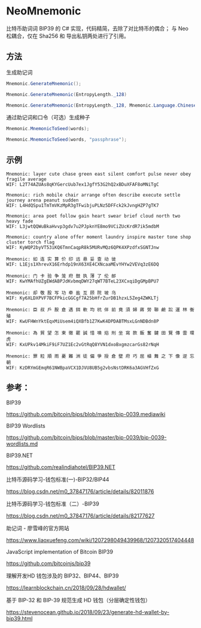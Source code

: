 # NeoMnemonic

比特币助词词 BIP39 的 C# 实现，代码精简，去除了对比特币的偶合；
与 Neo 松耦合，仅在 Sha256 和 导出私钥两处进行了引用。

## 方法

生成助记词

```csharp
Mnemonic.GenerateMnemonic();

Mnemonic.GenerateMnemonic(EntropyLength._128)

Mnemonic.GenerateMnemonic(EntropyLength._128, Mnemonic.Language.ChineseSimplified)
```

通过助记词和口令（可选）生成种子

```csharp
Mnemonic.MnemonicToSeed(words);

Mnemonic.MnemonicToSeed(words, "passphrase");
```

## 示例

```
Mnemonic: layer cute chase green east silent comfort pulse never obey fragile average
WIF: L2T74AZUAs8qKYGercUub7ex1JgfY53G2hQ2xBDuXFAF8oMNiTgC

Mnemonic: rich mobile chair arrange often describe execute settle journey arena peanut sudden
WIF: L4HdQSpu1TmTmVKzMpR3gTFwibjuPLNz5DFFck2kJvngHZP7gTK7

Mnemonic: area poet follow gain heart swear brief cloud north two heavy fade
WIF: L3jwtQQWuBkaHvvp3gdv7u2PJpknYE8mo9VCiZUcKrdR7ik5mdbM

Mnemonic: country alone offer moment laundry inspire master tone shop cluster torch flag
WIF: KyWQP2byVT53iKQ6TmnCaqpR8k5MURvMQz6QPK4XPzdfxSGNTJnw
```

```
Mnemonic: 如 连 实 算 价 印 远 悬 妥 查 动 徙
WIF: L1Ejs1XhrevX16Erhdp19nX63XE4CXNcaaMEvYHYw2VEVq3zE6DQ

Mnemonic: 门 卡 验 争 笼 府 鼓 执 薄 了 伦 邮
WIF: KwYMAfhUZgEWdABPJdKvbmqDWY27qWT7BTeL23XCxqiDgGMpBPU7

Mnemonic: 却 敬 股 写 功 牵 盐 互 顾 院 坡 乌
WIF: Ky6XLDXPVF7BCFPkicGGCgf7A25bHfrZurDB1hzxL5Zeg4ZWKLTj
```

```
Mnemonic: 臣 叔 戶 胺 倉 遇 鉺 軟 均 杭 伴 前 竟 須 婦 蔣 勞 聯 鹼 訟 運 林 衡 殖
WIF: KwUFHWnYktEqxMiUsem4iQXBfb1Z7KwK4DPDABTMsxLGnNDBdn8P

Mnemonic: 為 貿 望 怎 柬 徹 罷 誠 惜 噴 焰 刑 坐 寫 款 飯 奮 鍵 田 覽 傳 雲 環 虎
WIF: KxUPkv14MkiF9iF7UZ1Ec2vGtRqQ8YVN1dxoBxgmzcarGs82rNqH

Mnemonic: 罪 粒 順 雨 憂 難 洲 徒 偏 爭 授 倉 壁 府 巧 屈 植 舞 之 下 像 逆 忘 朝
WIF: KzDRYmGEmqR61NWBpaVCX1DJVU8UB5g2vbsNstDRK6a3AGVHfZxG
```

## 参考：

BIP39

https://github.com/bitcoin/bips/blob/master/bip-0039.mediawiki

BIP39 Wordlists

https://github.com/bitcoin/bips/blob/master/bip-0039/bip-0039-wordlists.md

BIP39.NET

https://github.com/realindiahotel/BIP39.NET

比特币源码学习-钱包标准(一)-BIP32/BIP44

https://blog.csdn.net/m0_37847176/article/details/82011876

比特币源码学习-钱包标准（二）-BIP39

https://blog.csdn.net/m0_37847176/article/details/82177627

助记词 - 廖雪峰的官方网站

https://www.liaoxuefeng.com/wiki/1207298049439968/1207320517404448

JavaScript implementation of Bitcoin BIP39

https://github.com/bitcoinjs/bip39

理解开发HD 钱包涉及的 BIP32、BIP44、BIP39

https://learnblockchain.cn/2018/09/28/hdwallet/

基于 BIP-32 和 BIP-39 规范生成 HD 钱包（分层确定性钱包）

https://stevenocean.github.io/2018/09/23/generate-hd-wallet-by-bip39.html